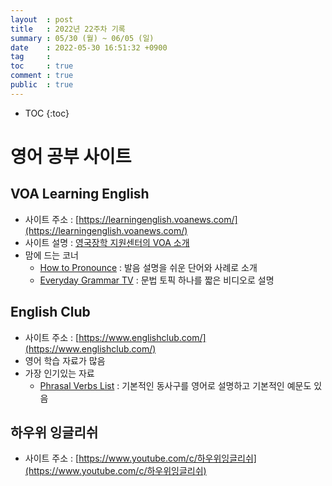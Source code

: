 ```yaml
---
layout  : post
title   : 2022년 22주차 기록
summary : 05/30 (월) ~ 06/05 (일)
date    : 2022-05-30 16:51:32 +0900
tag     : 
toc     : true
comment : true
public  : true
---
```

* TOC
{:toc}

# 영어 공부 사이트

## VOA Learning English

* 사이트 주소 : [https://learningenglish.voanews.com/](https://learningenglish.voanews.com/)
* 사이트 설명 : [영국장학 지원센터의 VOA 소개](http://www.ukjanghak.com/uk/info/bod4_txt4.php)
* 맘에 드는 코너
  * [How to Pronounce](https://learningenglish.voanews.com/z/6042) : 발음 설명을 쉬운 단어와 사례로 소개
  * [Everyday Grammar TV](https://learningenglish.voanews.com/z/4716) : 문법 토픽 하나를 짧은 비디오로 설명

## English Club

* 사이트 주소 : [https://www.englishclub.com/](https://www.englishclub.com/)
* 영어 학습 자료가 많음
* 가장 인기있는 자료
  * [Phrasal Verbs List](https://www.englishclub.com/vocabulary/phrasal-verbs-list.htm) : 기본적인 동사구를 영어로 설명하고 기본적인 예문도 있음

## 하우위 잉글리쉬

* 사이트 주소 : [https://www.youtube.com/c/하우위잉글리쉬](https://www.youtube.com/c/하우위잉글리쉬)
